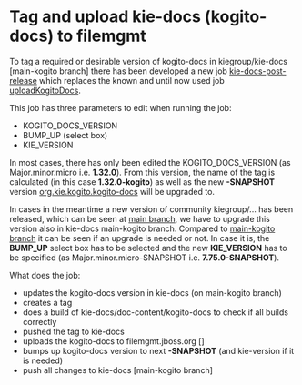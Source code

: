 # Tag and upload kie-docs (kogito-docs) to filemgmt  

To tag a required or desirable version of kogito-docs in kiegroup/kie-docs [main-kogito branch] there has been developed a new job [kie-docs-post-release](https://eng-jenkins-csb-business-automation.apps.ocp-c1.prod.psi.redhat.com/job/KIE/job/kogito/job/main/job/tools/job/kie-docs-post-release/) which replaces the known and until now used job [uploadKogitoDocs](https://eng-jenkins-csb-business-automation.apps.ocp-c1.prod.psi.redhat.com/job/KIE/job/kogito/job/kogito-docs/job/uploadKogitoDocs/). 

This job has three parameters to edit when running the job:

* KOGITO_DOCS_VERSION
* BUMP_UP (select box)
* KIE_VERSION

In most cases, there has only been edited the KOGITO_DOCS_VERSION (as Major.minor.micro i.e. **1.32.0**). From this version, the name of the tag is calculated (in this case **1.32.0-kogito**) as well as the new **-SNAPSHOT** version [org.kie.kogito.kogito-docs](https://github.com/apache/incubator-kie-docs/blob/main-kogito/doc-content/kogito-docs/pom.xml#L14) will be upgraded to. 

In cases in the meantime a new version of community kiegroup/... has been released, which can be seen at [main branch](https://github.com/apache/incubator-kie-docs/blob/main/pom.xml#L23), we have to upgrade this version also in kie-docs main-kogito branch. Compared to [main-kogito branch](https://github.com/apache/incubator-kie-docs/blob/main-kogito/pom.xml#L23) it can be seen if an upgrade is needed or not. In case it is, the **BUMP_UP** select box has to be selected and the new **KIE_VERSION** has to be specified (as Major.minor.micro-SNAPSHOT i.e. **7.75.0-SNAPSHOT**).

What does the job:

* updates the kogito-docs version in kie-docs (on main-kogito branch)
* creates a tag 
* does a build of kie-docs/doc-content/kogito-docs to check if all builds correctly
* pushed the tag to kie-docs
* uploads the kogito-docs to filemgmt.jboss.org []
* bumps up kogito-docs version to next **-SNAPSHOT** (and kie-version if it is needed)
* push all changes to kie-docs [main-kogito branch]

